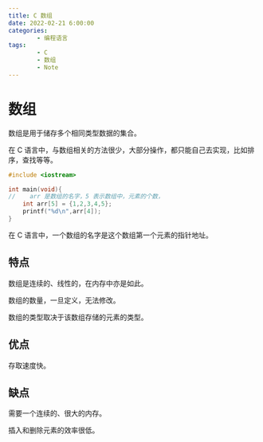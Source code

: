 ```yaml
---
title: C 数组
date: 2022-02-21 6:00:00
categories:
        - 编程语言
tags:
        - C
        - 数组
        - Note
---
```


# 数组

数组是用于储存多个相同类型数据的集合。

在 C 语言中，与数组相关的方法很少，大部分操作，都只能自己去实现，比如排序，查找等等。

```c
#include <iostream>

int main(void){
//    arr 是数组的名字，5 表示数组中，元素的个数，
    int arr[5] = {1,2,3,4,5};
    printf("%d\n",arr[4]);
}

```

在 C 语言中，一个数组的名字是这个数组第一个元素的指针地址。

## 特点

数组是连续的、线性的，在内存中亦是如此。

数组的数量，一旦定义，无法修改。

数组的类型取决于该数组存储的元素的类型。

## 优点

存取速度快。

## 缺点

需要一个连续的、很大的内存。

插入和删除元素的效率很低。
